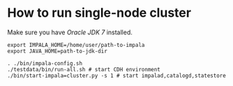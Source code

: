 # How to run single-node cluster

Make sure you have _Oracle JDK 7_ installed. 
	
	export IMPALA_HOME=/home/user/path-to-impala
	export JAVA_HOME=path-to-jdk-dir

	. ./bin/impala-config.sh
	./testdata/bin/run-all.sh # start CDH environment
	./bin/start-impala=cluster.py -s 1 # start impalad,catalogd,statestore
